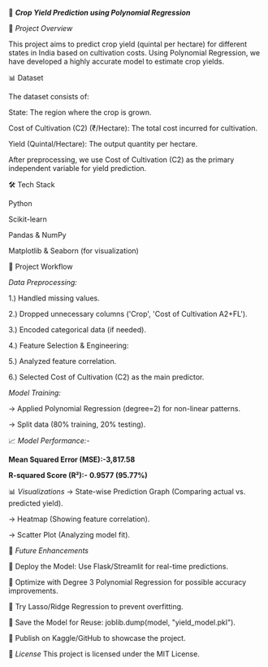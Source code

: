 🌾 _**Crop Yield Prediction using Polynomial Regression**_

📌 _Project Overview_

This project aims to predict crop yield (quintal per hectare) for different states in India based on cultivation costs. Using Polynomial Regression, we have developed a highly accurate model to estimate crop yields.

📊 Dataset

The dataset consists of:

State: The region where the crop is grown.

Cost of Cultivation (C2) (₹/Hectare): The total cost incurred for cultivation.

Yield (Quintal/Hectare): The output quantity per hectare.

After preprocessing, we use Cost of Cultivation (C2) as the primary independent variable for yield prediction.

🛠️ Tech Stack

Python

Scikit-learn

Pandas & NumPy

Matplotlib & Seaborn (for visualization)

🚀 Project Workflow

_Data Preprocessing:_

1.) Handled missing values.

2.) Dropped unnecessary columns ('Crop', 'Cost of Cultivation A2+FL').

3.) Encoded categorical data (if needed).

4.) Feature Selection & Engineering:

5.) Analyzed feature correlation.

6.) Selected Cost of Cultivation (C2) as the main predictor.

_Model Training:_

-> Applied Polynomial Regression (degree=2) for non-linear patterns.

-> Split data (80% training, 20% testing).

📈 _Model Performance:-_

**Mean Squared Error (MSE):-3,817.58**

**R-squared Score (R²):-** **0.9577 (95.77%)**

📊 _Visualizations_
-> State-wise Prediction Graph (Comparing actual vs. predicted yield).

-> Heatmap (Showing feature correlation).

-> Scatter Plot (Analyzing model fit).

🔮 _Future Enhancements_

🔹 Deploy the Model: Use Flask/Streamlit for real-time predictions.

🔹 Optimize with Degree 3 Polynomial Regression for possible accuracy improvements.

🔹 Try Lasso/Ridge Regression to prevent overfitting.

🔹 Save the Model for Reuse: joblib.dump(model, "yield_model.pkl").

🔹 Publish on Kaggle/GitHub to showcase the project.

📜 _License_
This project is licensed under the MIT License.

